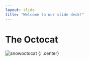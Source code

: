 ```yaml
---
layout: slide
title: "Welcome to our slide deck!"
---
```


# The Octocat

![snowoctocat](https://octodex.github.com/images/snowoctocat.png)
{: .center}
